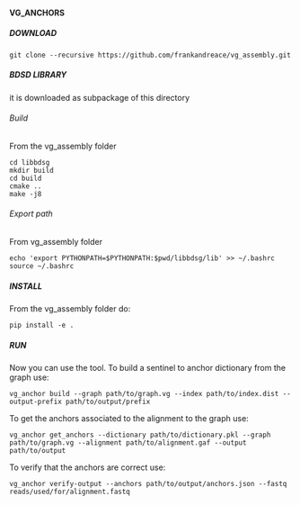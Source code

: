 #### VG_ANCHORS

##### DOWNLOAD
```
git clone --recursive https://github.com/frankandreace/vg_assembly.git
```

##### BDSD LIBRARY
it is downloaded as subpackage of this directory

###### Build
From the vg_assembly folder
```
cd libbdsg
mkdir build
cd build
cmake ..
make -j8
```

###### Export path
From vg_assembly folder 
```
echo 'export PYTHONPATH=$PYTHONPATH:$pwd/libbdsg/lib' >> ~/.bashrc
source ~/.bashrc
```

##### INSTALL
From the vg_assembly folder do:
```
pip install -e .
```

##### RUN
Now you can use the tool. 
To build a sentinel to anchor dictionary from the graph use: 
```
vg_anchor build --graph path/to/graph.vg --index path/to/index.dist --output-prefix path/to/output/prefix
```

To get the anchors associated to the alignment to the graph use: 
```
vg_anchor get_anchors --dictionary path/to/dictionary.pkl --graph path/to/graph.vg --alignment path/to/alignment.gaf --output path/to/output
```

To verify that the anchors are correct use: 
```
vg_anchor verify-output --anchors path/to/output/anchors.json --fastq reads/used/for/alignment.fastq
```
